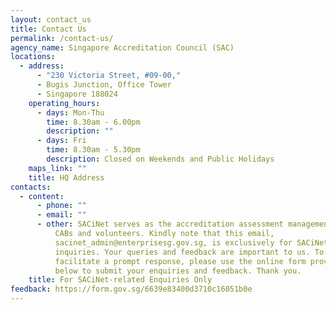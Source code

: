 ```yaml
---
layout: contact_us
title: Contact Us
permalink: /contact-us/
agency_name: Singapore Accreditation Council (SAC)
locations:
  - address:
      - "230 Victoria Street, #09-00,"
      - Bugis Junction, Office Tower
      - Singapore 188024
    operating_hours:
      - days: Mon-Thu
        time: 8.30am - 6.00pm
        description: ""
      - days: Fri
        time: 8.30am - 5.30pm
        description: Closed on Weekends and Public Holidays
    maps_link: ""
    title: HQ Address
contacts:
  - content:
      - phone: ""
      - email: ""
      - other: SACiNet serves as the accreditation assessment management platform for
          CABs and volunteers. Kindly note that this email,
          sacinet_admin@enterprisesg.gov.sg, is exclusively for SACiNet-related
          inquiries. Your queries and feedback are important to us. To
          facilitate a prompt response, please use the online form provided
          below to submit your enquiries and feedback. Thank you.
    title: For SACiNet-related Enquiries Only
feedback: https://form.gov.sg/6639e83400d3710c16051b0e
---
```

